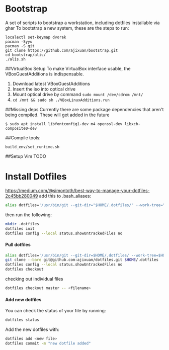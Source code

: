 # Bootstrap
A set of scripts to bootstrap a workstation, including dotfiles installable via ghar
To bootstrap a new system, these are the steps to run:
```
localectl set-keymap dvorak
pacman -Syyu
pacman -S git
git clone https://github.com/ajixuan/bootstrap.git
cd bootstrap/alis/
./alis.sh
```

##VirtualBox Setup
To make VirtualBox interface usable, the VBoxGuestAdditions is indispensable.
1. Download latest VBoxGuestAdditions
2. Insert the iso into optical drive
3. Mount optical drive by command `sudo mount /dev/cdrom /mnt/`
4. `cd /mnt && sudo sh ./VBoxLinuxAdditions.run`

##Missing deps
Currently there are some package dependencies that aren't being compiled. These will get added in the future
```
$ sudo apt install libfontconfig1-dev m4 openssl-dev libxcb-composite0-dev
```

##Compile tools:

```
build_env/set_runtime.sh
```

##Setup Vim
TODO

# Install Dotfiles
https://medium.com/@simontoth/best-way-to-manage-your-dotfiles-2c45bb280049
add this to .bash_aliases:
```bash
alias dotfiles='/usr/bin/git --git-dir="$HOME/.dotfiles/" --work-tree="$HOME"'
```
then run the following:
```bash
mkdir .dotfiles
dotfiles init
dotfiles config --local status.showUntrackedFiles no
```

#### Pull dotfiles
```bash
alias dotfiles='/usr/bin/git --git-dir=$HOME/.dotfiles/ --work-tree=$HOME'
git clone --bare git@github.com:ajixuan/dotfiles.git $HOME/.dotfiles
dotfiles config --local status.showUntrackedFiles no
dotfiles checkout
```
checking out individual files
```bash
dotfiles checkout master -- <filename>
```

#### Add new dotfiles
You can check the status of your file by running:
```bash
dotfiles status
```

Add the new dotfiles with:
```bash
dotfiles add <new file>
dotfiles commit -m "new dotfile added"
```





